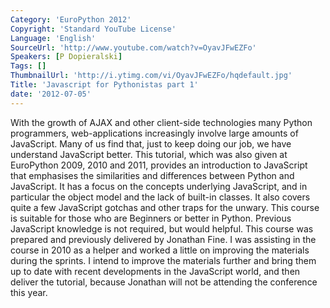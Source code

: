 ```yaml
---
Category: 'EuroPython 2012'
Copyright: 'Standard YouTube License'
Language: 'English'
SourceUrl: 'http://www.youtube.com/watch?v=OyavJFwEZFo'
Speakers: [P Dopieralski]
Tags: []
ThumbnailUrl: 'http://i.ytimg.com/vi/OyavJFwEZFo/hqdefault.jpg'
Title: 'Javascript for Pythonistas part 1'
date: '2012-07-05'
---
```

With the growth of AJAX and other client-side technologies many Python
programmers, web-applications increasingly involve large amounts of
JavaScript. Many of us find that, just to keep doing our job, we have
understand JavaScript better. This tutorial, which was also given at
EuroPython 2009, 2010 and 2011, provides an introduction to JavaScript that
emphasises the similarities and differences between Python and JavaScript. It
has a focus on the concepts underlying JavaScript, and in particular the
object model and the lack of built-in classes. It also covers quite a few
JavaScript gotchas and other traps for the unwary. This course is suitable for
those who are Beginners or better in Python. Previous JavaScript knowledge is
not required, but would helpful. This course was prepared and previously
delivered by Jonathan Fine. I was assisting in the course in 2010 as a helper
and worked a little on improving the materials during the sprints. I intend to
improve the materials further and bring them up to date with recent
developments in the JavaScript world, and then deliver the tutorial, because
Jonathan will not be attending the conference this year.
